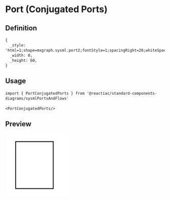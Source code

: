 # Port (Conjugated Ports)

## Definition

```
{
  _style: 'html=1;shape=mxgraph.sysml.port2;fontStyle=1;spacingRight=20;whiteSpace=wrap;align=center;',
  _width: 0,
  _height: 60,
}
```

## Usage

```
import { PortConjugatedPorts } from '@reactiac/standard-components-diagrams/sysmlPortsAndFlows'

<PortConjugatedPorts/>
```

## Preview

<img src="./port-conjugated-ports.png" width="200"/>

